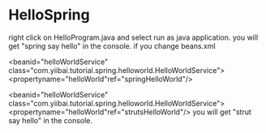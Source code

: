 # HelloSpring
right click on HelloProgram.java and select run as java application.
you will get "spring say hello" in the console.
if you change beans.xml
<!-- Original -->
<beanid="helloWorldService"
    class="com.yiibai.tutorial.spring.helloworld.HelloWorldService">
   <propertyname="helloWorld"ref="springHelloWorld"/>
</bean>
 
<!-- Change to: -->
<beanid="helloWorldService"
    class="com.yiibai.tutorial.spring.helloworld.HelloWorldService">
   <propertyname="helloWorld"ref="strutsHelloWorld"/>
</bean>
you will get "strut say hello" in the console.
